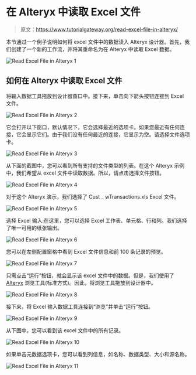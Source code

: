 # 在 Alteryx 中读取 Excel 文件

> 原文：<https://www.tutorialgateway.org/read-excel-file-in-alteryx/>

本节通过一个例子说明如何将 excel 文件中的数据读入 Alteryx 设计器。首先，我们创建了一个新的工作流，并将其重命名为在 Alteryx 中读取 Excel 数据。

![Read Excel File in Alteryx 1](img/7329d62ba884f03b5610efb6d4f39511.png)

## 如何在 Alteryx 中读取 Excel 文件

将输入数据工具拖放到设计器窗口中。接下来，单击向下箭头按钮连接到 Excel 文件。

![Read Excel File in Alteryx 2](img/c6f828e83a768bc5476190a53f63c520.png)

它会打开以下窗口，默认情况下，它会选择最近的选项卡。如果您最近有任何连接，它会显示它们。由于我们没有任何最近的连接，它显示为空。请选择文件选项卡。

![Read Excel File in Alteryx 3](img/2a846c6720164dd3e598b9ca351a4eac.png)

从下面的截图中，您可以看到所有支持的文件类型的列表。在这个 Alteryx 示例中，我们希望从 excel 文件中读取数据。所以，请点击选择文件按钮。

![Read Excel File in Alteryx 4](img/21f54a963c5d01cfa3dc25266997a4b4.png)

对于这个 Alteryx 演示，我们选择了 Cust _ wTransactions.xls Excel 文件。

![Read Excel File in Alteryx 5](img/0e06b3cf25a715102489bb6462af902b.png)

选择 Excel 输入:在这里，您可以选择 Excel 工作表、单元格、行和列。我们选择了唯一可用的纸张输出。

![Read Excel File in Alteryx 6](img/4c7e9c0aa18bc7f6cb2a34ce83d55c0d.png)

您可以在左侧配置窗格中看到 Excel 文件信息和前 100 条记录的预览。

![Read Excel File in Alteryx 7](img/d3d66bd060c436c913c3b7fa50e3e44d.png)

只需点击“运行”按钮，就会显示该 excel 文件中的数据。但是，我们使用了 [Alteryx](https://www.tutorialgateway.org/alteryx-tutorial/) 浏览工具(标准方式)。因此，将浏览工具拖放到设计器中。

![Read Excel File in Alteryx 8](img/67c2c15d218be081722a4aa651b37050.png)

接下来，将 Excel 输入数据工具连接到“浏览”并单击“运行”按钮。

![Read Excel File in Alteryx 9](img/b18be035b74467554755626da2ae71df.png)

从下图中，您可以看到该 excel 文件中的所有记录。

![Read Excel File in Alteryx 10](img/53d61cbac1b239c8e4f8eb3581a237b3.png)

如果单击元数据选项卡，您可以看到列信息，如名称、数据类型、大小和源名称。

![Read Excel File in Alteryx 11](img/2be2bba940c580ca70d5cb4bff14e116.png)